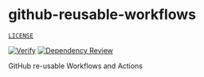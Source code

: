# github-reusable-workflows

[`LICENSE`](./LICENSE.md)

[![Verify](https://github.com/percebus/github-reusable-workflows/actions/workflows/always.yml/badge.svg)](https://github.com/percebus/github-reusable-workflows/actions/workflows/always.yml) [![Dependency Review](https://github.com/percebus/github-reusable-workflows/actions/workflows/dependency-review.yml/badge.svg)](https://github.com/percebus/github-reusable-workflows/actions/workflows/dependency-review.yml)

GitHub re-usable Workflows and Actions
